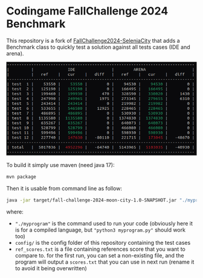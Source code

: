 # Codingame FallChallenge 2024 Benchmark
This repository is a fork of [FallChallenge2024-SeleniaCity](https://github.com/CodinGame/FallChallenge2024-SeleniaCity) that adds a Benchmark class to quickly test a solution against all tests cases (IDE and arena).

![benchmark](./benchmark.png)

To build it simply use maven (need java 17):
```sh
mvn package
```

Then it is usable from command line as follow:
```sh
java -jar target/fall-challenge-2024-moon-city-1.0-SNAPSHOT.jar "./myprogram" config/ ref_scores.txt
```
where:
 - `"./myprogram"` is the command used to run your code (obviously here it is for a compiled language, but `"python3 myprogram.py"` should work too)
 - `config/` is the config folder of this repository containing the test cases
 - `ref_scores.txt` is a file containing references score that you want to compare to. for the first run, you can set a non-existing file, and the program will output a `scores.txt` that you can use in next run (rename it to avoid it being overwritten)
